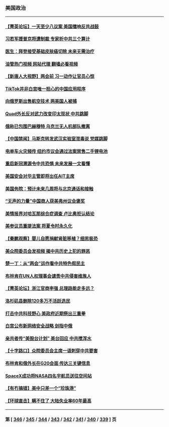 ### 美国政治
---
#### [【菁英论坛】一天至少八议案 美国擂响反共战鼓](../../pages/ncid1078159/n13942561.md?03040845) 
#### [习若军援普京将遭制裁 专家析中共三个算计](../../pages/ncid1078159/n13941775.md?03040845) 
#### [医生：拜登接受基础皮肤癌切除 未来无需治疗](../../pages/ncid1078159/n13942582.md?03040845) 
#### [油管热门视频 网站代理 翻墙必看视频](http://138.2.39.72:81/youtube.html?epic-marker?03040845)
#### [【新唐人大视野】两会前 习一动作让官员心惊](../../pages/ncid1078159/n13942364.md?03040845) 
#### [TikTok并非白宫唯一担心的中国应用程序](../../pages/ncid1078159/n13942494.md?03040845) 
#### [向俄罗斯出售航空技术 两美国人被捕](../../pages/ncid1078159/n13942501.md?03040845) 
#### [Quad外长反对武力改变印太现状 中共跳脚](../../pages/ncid1078159/n13942426.md?03040845) 
#### [俄称已包围巴赫穆特 乌克兰无人机部队撤离](../../pages/ncid1078159/n13942287.md?03040845) 
#### [【中国禁闻】马斯克转发武汉实验室泄毒说 党媒跳脚](../../pages/ncid1078159/n13941847.md?03040845) 
#### [电单车火灾频传 纽约市议会通过法案禁售二手锂电池](../../pages/ncid1078159/n13942077.md?03040845) 
#### [重启新冠溯源令中共恐惧 未来发展一文看懂](../../pages/ncid1078159/n13941816.md?03040845) 
#### [美国安会对华主管即将出任AIT主席](../../pages/ncid1078159/n13942040.md?03040845) 
#### [美国务院：预计未来几周将与北京通话和接触](../../pages/ncid1078159/n13941886.md?03040845) 
#### [“无声的力量”中国商人获美弗州议会褒奖](../../pages/ncid1078159/n13941208.md?03040845) 
#### [美情报界对哈瓦那综合症调查 卢比奥拒认结论](../../pages/ncid1078159/n13941937.md?03040845) 
#### [美参议员重提法案 将夏令时永久化](../../pages/ncid1078159/n13941903.md?03040845) 
#### [【秦鹏观察】婴儿自愿捐献肾脏移植？细思极恐](../../pages/ncid1078159/n13941864.md?03040845) 
#### [美众院委员会发视频 揭中共历史上犯的罪恶](../../pages/ncid1078159/n13941865.md?03040845) 
#### [楚一丁：从“两会”运作看中共特色假民主](../../pages/ncid1078159/n13941852.md?03040845) 
#### [布林肯在UN人权理事会谴责中共侵害维族人](../../pages/ncid1078159/n13941841.md?03040845) 
#### [【菁英论坛】浙江官商李强 总理路能走多远？](../../pages/ncid1078159/n13941788.md?03040845) 
#### [洛杉矶县删除120多万不活跃选民](../../pages/ncid1078159/n13941858.md?03040845) 
#### [打击中共科技野心 美政府近期祭出三重拳](../../pages/ncid1078159/n13941825.md?03040845) 
#### [白宫公布新网络安全战略 剑指中俄](../../pages/ncid1078159/n13941733.md?03040845) 
#### [亲共者传“美毁台计划” 美台回应 中共搅浑水](../../pages/ncid1078159/n13941364.md?03040845) 
#### [【十字路口】众院委员会主席一语刺穿中共要害](../../pages/ncid1078159/n13941632.md?03040845) 
#### [布林肯和俄外长在G20会面 传达三关键信息](../../pages/ncid1078159/n13941678.md?03040845) 
#### [SpaceX成功将NASA四名宇航员送往空间站](../../pages/ncid1078159/n13941501.md?03040845) 
#### [【有冇搞错】美中只差一个“珍珠港”](../../pages/ncid1078159/n13941423.md?03040845) 
#### [【环球直击】瞒不住了 大陆失业率60年最高](../../pages/ncid1078159/n13940979.md?03040845) 

---
#### 第 [ [346](./346.md?03040845) / [345](./345.md?03040845) / [344](./344.md?03040845) / [343](./343.md?03040845) / [342](./342.md?03040845) / [341](./341.md?03040845) / [340](./340.md?03040845) / [339](./339.md?03040845) ] 页
